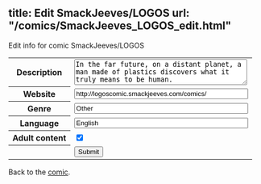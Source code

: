 title: Edit SmackJeeves/LOGOS
url: "/comics/SmackJeeves_LOGOS_edit.html"
---
Edit info for comic SmackJeeves/LOGOS

<form name="comic" action="http://gaepostmail.appspot.com/comic/" method="post">
<table class="comicinfo">
<tr>
<th>Description</th><td><textarea name="description" cols="40" rows="3">In the far future, on a distant planet, a man made of plastics discovers what it truly means to be human.</textarea></td>
</tr>
<tr>
<th>Website</th><td><input type="text" name="url" value="http://logoscomic.smackjeeves.com/comics/" size="40"/></td>
</tr>
<tr>
<th>Genre</th><td><input type="text" name="genre" value="Other" size="40"/></td>
</tr>
<tr>
<th>Language</th><td><input type="text" name="language" value="English" size="40"/></td>
</tr>
<tr>
<th>Adult content</th><td><input type="checkbox" name="adult" value="adult" checked="checked"/></td>
</tr>
<tr>
<th></th><td>
<input type="hidden" name="comic" value="SmackJeeves_LOGOS" />
<input type="submit" name="submit" value="Submit" />
</td>
</tr>
</table>
</form>

Back to the [comic](SmackJeeves_LOGOS.html).
